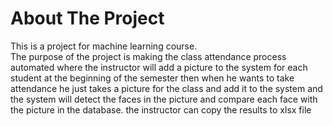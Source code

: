 # About The Project
This is a project for machine learning course.<br>The purpose of the project is making the class attendance process automated where the instructor will add a picture to the system for each student at the beginning of the semester then when he wants to take attendance he just takes a picture for the class and add it to the system and the system will detect the faces in the picture and  compare each face with the picture in the database. the instructor can copy the results to xlsx file
